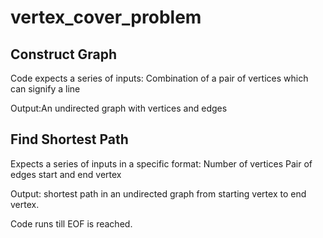 # vertex_cover_problem

## Construct Graph
Code expects a series of inputs:
Combination of a pair of vertices which can signify a line

Output:An undirected graph with vertices and edges

## Find Shortest Path
Expects a series of inputs in a specific format:
Number of vertices Pair of edges start and end vertex

Output: shortest path in an undirected graph from starting vertex to end vertex.

Code runs till EOF is reached.

